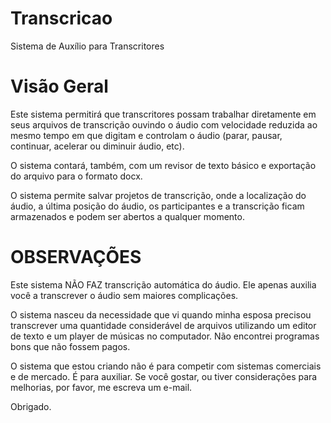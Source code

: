 # Transcricao
Sistema de Auxílio para Transcritores

# Visão Geral
Este sistema permitirá que transcritores possam trabalhar diretamente em seus arquivos de transcrição ouvindo o áudio com velocidade reduzida ao mesmo tempo em que digitam e controlam o áudio (parar, pausar, continuar, acelerar ou diminuir áudio, etc).

O sistema contará, também, com um revisor de texto básico e exportação do arquivo para o formato docx.

O sistema permite salvar projetos de transcrição, onde a localização do áudio, a última posição do áudio, os participantes e a transcrição ficam armazenados e podem ser abertos a qualquer momento.

# OBSERVAÇÕES
Este sistema NÃO FAZ transcrição automática do áudio. Ele apenas auxilia você a transcrever o áudio sem maiores complicações.

O sistema nasceu da necessidade que vi quando minha esposa precisou transcrever uma quantidade considerável de arquivos utilizando um editor de texto e um player de músicas no computador. Não encontrei programas bons que não fossem pagos.

O sistema que estou criando não é para competir com sistemas comerciais e de mercado. É para auxiliar. Se você gostar, ou tiver considerações para melhorias, por favor, me escreva um e-mail.

Obrigado.
